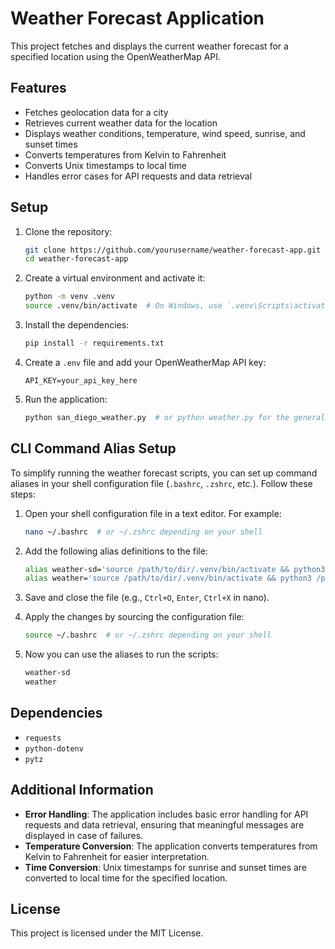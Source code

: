 # Weather Forecast Application

This project fetches and displays the current weather forecast for a specified location using the OpenWeatherMap API.

## Features

- Fetches geolocation data for a city
- Retrieves current weather data for the location
- Displays weather conditions, temperature, wind speed, sunrise, and sunset times
- Converts temperatures from Kelvin to Fahrenheit
- Converts Unix timestamps to local time
- Handles error cases for API requests and data retrieval

## Setup

1. Clone the repository:

    ```bash
    git clone https://github.com/yourusername/weather-forecast-app.git
    cd weather-forecast-app
    ```

2. Create a virtual environment and activate it:

    ```bash
    python -m venv .venv
    source .venv/bin/activate  # On Windows, use `.venv\Scripts\activate`
    ```

3. Install the dependencies:

    ```bash
    pip install -r requirements.txt
    ```

4. Create a `.env` file and add your OpenWeatherMap API key:

    ```plaintext
    API_KEY=your_api_key_here
    ```

5. Run the application:

    ```bash
    python san_diego_weather.py  # or python weather.py for the general script
    ```

## CLI Command Alias Setup

To simplify running the weather forecast scripts, you can set up command aliases in your shell configuration file (`.bashrc`, `.zshrc`, etc.). Follow these steps:

1. Open your shell configuration file in a text editor. For example:

    ```bash
    nano ~/.bashrc  # or ~/.zshrc depending on your shell
    ```

2. Add the following alias definitions to the file:

    ```bash
    alias weather-sd='source /path/to/dir/.venv/bin/activate && python3 /path/to/dir/san_diego_weather.py'
    alias weather='source /path/to/dir/.venv/bin/activate && python3 /path/to/dir/weather.py'
    ```

3. Save and close the file (e.g., `Ctrl+O`, `Enter`, `Ctrl+X` in nano).

4. Apply the changes by sourcing the configuration file:

    ```bash
    source ~/.bashrc  # or ~/.zshrc depending on your shell
    ```

5. Now you can use the aliases to run the scripts:

    ```bash
    weather-sd
    weather
    ```

## Dependencies

- `requests`
- `python-dotenv`
- `pytz`

## Additional Information

- **Error Handling**: The application includes basic error handling for API requests and data retrieval, ensuring that meaningful messages are displayed in case of failures.
- **Temperature Conversion**: The application converts temperatures from Kelvin to Fahrenheit for easier interpretation.
- **Time Conversion**: Unix timestamps for sunrise and sunset times are converted to local time for the specified location.

## License

This project is licensed under the MIT License.
